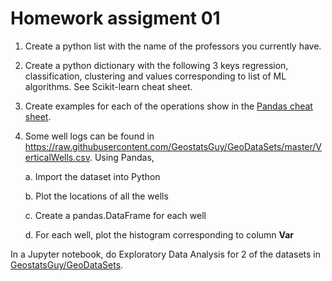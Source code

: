 # Homework assigment 01

1. Create a python list with the name of the professors you currently have.

2. Create a python dictionary with the following 3 keys regression, classification, clustering and values corresponding to list of ML algorithms. See Scikit-learn cheat sheet.

3. Create examples for each of the operations show in the [Pandas cheat sheet](https://pandas.pydata.org/Pandas_Cheat_Sheet.pdf).

4. Some well logs can be found in https://raw.githubusercontent.com/GeostatsGuy/GeoDataSets/master/VerticalWells.csv. Using Pandas,

    a. Import the dataset into Python

    b. Plot the locations of all the wells

    c. Create a pandas.DataFrame for each well

    d. For each well, plot the histogram corresponding to column **Var**

In a Jupyter notebook, do Exploratory Data Analysis for 2 of the datasets in [GeostatsGuy/GeoDataSets](https://github.com/GeostatsGuy/GeoDataSets).
